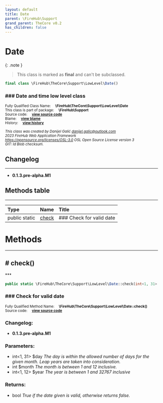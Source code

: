 ```yaml
---
layout: default
title: Date
parent: \FireHub\Support
grand_parent: TheCore v0.2
has_children: false
---
```


<link rel="stylesheet" type="text/css" href="/css/style.css" />

# Date

{: .note }
> This class is marked as **final** and can't be subclassed.


```php
final class \FireHub\TheCore\Support\LowLevel\Date()
```

### ### Date and time low level class

<sub>Fully Qualified Class Name:  **\FireHub\TheCore\Support\LowLevel\Date**</sub><br>
<sub>This class is part of package:  **\FireHub\Support**</sub><br>
<sub>Source code:  **[view source code](https://github.com/The-FireHub-Project/TheCore/blob/v1.0/src/support/lowlevel/firehub.Date.php#L32)**</sub><br>
<sub>Blame:  **[view blame](https://github.com/The-FireHub-Project/TheCore/blame/v1.0/src/support/lowlevel/firehub.Date.php)**</sub><br>
<sub>History:  **[view history](https://github.com/The-FireHub-Project/TheCore/commits/v1.0/src/support/lowlevel/firehub.Date.php)**</sub><br>

<sub>_This class was created by Danijel Galić <danijel.galic@outlook.com>_</sub><br>
<sub>_2023 FireHub Web Application Framework_</sub><br>
<sub>_<https://opensource.org/licenses/OSL-3.0> OSL Open Source License version 3_</sub><br>
<sub>_GIT: $Id$ Blob checksum._</sub><br>

## Changelog
***

* **0.1.3.pre-alpha.M1** 


## Methods table
***

| Type  | Name  | Title |
| :---  | :---  | :---  |
|public static |<a href="#check()">check</a>|### Check for valid date|


# Methods
***


<h2><a name="check()"># check()</a></h2>
***

```php
public static \FireHub\TheCore\Support\LowLevel\Date::check(int<1, 31> $day, int $month, int<1, 12> $year):bool
```

### ### Check for valid date

<sub>Fully Qualified Method Name:  **\FireHub\TheCore\Support\LowLevel\Date::check()**</sub><br>
<sub>Source code:  **[view source code](https://github.com/The-FireHub-Project/TheCore/blob/v1.0/src/support/lowlevel/firehub.Date.php#L50)**</sub><br>

### Changelog:

* **0.1.3.pre-alpha.M1** 

### Parameters:

* int&lt;1, 31&gt; $day _The day is within the allowed number of days for the given month. Leap years are taken into consideration._
* int $month _The month is between 1 and 12 inclusive._
* int&lt;1, 12&gt; $year _The year is between 1 and 32767 inclusive_

### Returns:

* bool _True if the date given is valid, otherwise returns false._


